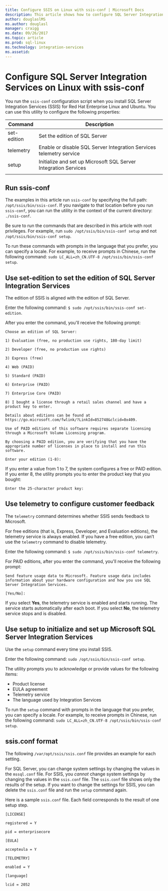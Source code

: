 ```yaml
---
title: Configure SSIS on Linux with ssis-conf | Microsoft Docs
description: This article shows how to configure SQL Server Integration Services on Linux with the ssis-conf utility.
author: douglaslMS
ms.author: douglasl 
manager: craigg
ms.date: 09/26/2017
ms.topic: article
ms.prod: sql-linux
ms.technology: integration-services
ms.assetid: 
---
```

# Configure SQL Server Integration Services on Linux with ssis-conf

You run the `ssis-conf` configuration script when you install SQL Server Integration Services (SSIS) for Red Hat Enterprise Linux and Ubuntu. You can use this utility to configure the following properties:

| Command | Description |
|-------------|---------------------------------------------------------------------|
| set-edition | Set the edition of SQL Server                                       |
| telemetry   | Enable or disable SQL Server Integration Services telemetry service |
| setup       | Initialize and set up Microsoft SQL Server Integration Services      |
|||

## Run ssis-conf

The examples in this article run `ssis-conf` by specifying the full path: `/opt/ssis/bin/ssis-conf`. If you navigate to that location before you run `ssis-conf`, you can run the utility in the context of the current directory: `./ssis-conf`.

Be sure to run the commands that are described in this article with root privileges. For example, run `sudo /opt/ssis/bin/ssis-conf setup` and not `/opt/ssis/bin/ssis-conf setup`.

To run these commands with prompts in the language that you prefer, you can specify a locale. For example, to receive prompts in Chinese, run the following command: `sudo LC_ALL=zh_CN.UTF-8 /opt/ssis/bin/ssis-conf setup`.

## Use set-edition to set the edition of SQL Server Integration Services

The edition of SSIS is aligned with the edition of SQL Server.

Enter the following command: `$ sudo /opt/ssis/bin/ssis-conf set-edition`.

After you enter the command, you'll receive the following prompt:

```
Choose an edition of SQL Server:

1) Evaluation (free, no production use rights, 180-day limit)

2) Developer (free, no production use rights)

3) Express (free)

4) Web (PAID)

5) Standard (PAID)

6) Enterprise (PAID)

7) Enterprise Core (PAID)

8) I bought a license through a retail sales channel and have a product key to enter.

Details about editions can be found at https://go.microsoft.com/fwlink/?LinkId=852748&clcid=0x409.

Use of PAID editions of this software requires separate licensing through a Microsoft Volume Licensing program.

By choosing a PAID edition, you are verifying that you have the appropriate number of licenses in place to install and run this software.

Enter your edition (1-8):
```

If you enter a value from 1 to 7, the system configures a free or PAID edition. If you enter 8, the utility prompts you to enter the product key that you bought:

```
Enter the 25-character product key:
```

## Use telemetry to configure customer feedback

The `telemetry` command determines whether SSIS sends feedback to Microsoft.

For free editions (that is, Express, Developer, and Evaluation editions), the telemetry service is always enabled. If you have a free edition, you can’t use the `telemetry` command to disable telemetry.

Enter the following command: `$ sudo /opt/ssis/bin/ssis-conf telemetry`.

For PAID editions, after you enter the command, you'll receive the following prompt:

```
Send feature usage data to Microsoft. Feature usage data includes information about your hardware configuration and how you use SQL Server Integration Services.

[Yes/No]:
```

If you select **Yes**, the telemetry service is enabled and starts running. The service starts automatically after each boot. If you select **No**, the telemetry service stops and is disabled.

## Use setup to initialize and set up Microsoft SQL Server Integration Services

Use the `setup` command every time you install SSIS.

Enter the following command: `sudo /opt/ssis/bin/ssis-conf setup`.

The utility prompts you to acknowledge or provide values for the following items:
-   Product license
-   EULA agreement
-   Telemetry service
-   The language used by Integration Services

To run the `setup` command with prompts in the language that you prefer, you can specify a locale. For example, to receive prompts in Chinese, run the following command: `sudo LC_ALL=zh_CN.UTF-8 /opt/ssis/bin/ssis-conf setup`.

## ssis.conf format

The following `/var/opt/ssis/ssis.conf` file provides an example for each setting.

For SQL Server, you can change system settings by changing the values in the `mssql.conf` file. For SSIS, you *cannot* change system settings by changing the values in the `ssis.conf` file. The `ssis.conf` file shows only the results of the setup. If you want to change the settings for SSIS, you can delete the `ssis.conf` file and run the `setup` command again.

Here is a sample `ssis.conf` file. Each field corresponds to the result of one setup step.

```
[LICENSE]
                       
registered = Y        
                       
pid = enterprisecore  
                       
[EULA]
                       
accepteula = Y        
                       
[TELEMETRY]
                       
enabled = Y           
                       
[language]
                       
lcid = 2052
```
